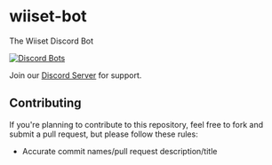 # wiiset-bot
The Wiiset Discord Bot

[![Discord Bots](https://discordbots.org/api/widget/440210686954569739.svg)](https://discordbots.org/bot/440210686954569739)

Join our <a href="https://discord.gg/6DPWSmK">Discord Server</a> for support.

## Contributing
If you're planning to contribute to this repository, feel free to fork and submit a pull request, but please follow these rules:
- Accurate commit names/pull request description/title